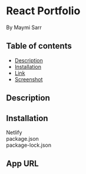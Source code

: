 # React Portfolio
By Maymi Sarr


## Table of contents
- [Description](#description)
- [Installation](#installation)
- [Link](#link)
- [Screenshot](#screenshot)


## Description


## Installation
<div></div>


<div>Netlify</div>
<div>package.json</div>
<div>package-lock.json</div>
<div></div>
<div></div>
<div></div>




## App URL
